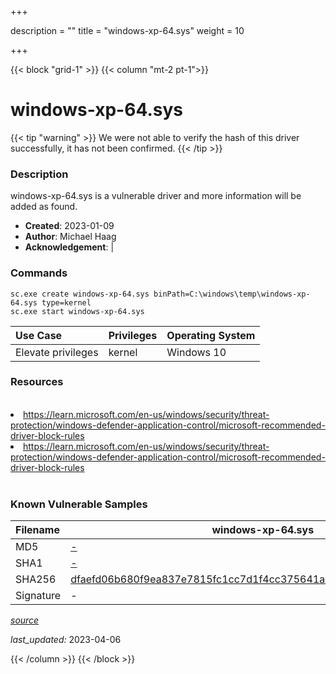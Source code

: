 +++

description = ""
title = "windows-xp-64.sys"
weight = 10

+++


{{< block "grid-1" >}}
{{< column "mt-2 pt-1">}}


# windows-xp-64.sys 


{{< tip "warning" >}}
We were not able to verify the hash of this driver successfully, it has not been confirmed.
{{< /tip >}}


### Description

windows-xp-64.sys is a vulnerable driver and more information will be added as found.

- **Created**: 2023-01-09
- **Author**: Michael Haag
- **Acknowledgement**:  | [](https://twitter.com/)

### Commands

```
sc.exe create windows-xp-64.sys binPath=C:\windows\temp\windows-xp-64.sys type=kernel
sc.exe start windows-xp-64.sys
```

| Use Case | Privileges | Operating System | 
|:---- | ---- | ---- |
| Elevate privileges | kernel | Windows 10 |

### Resources
<br>
<li><a href=" https://learn.microsoft.com/en-us/windows/security/threat-protection/windows-defender-application-control/microsoft-recommended-driver-block-rules"> https://learn.microsoft.com/en-us/windows/security/threat-protection/windows-defender-application-control/microsoft-recommended-driver-block-rules</a></li>
<li><a href="https://learn.microsoft.com/en-us/windows/security/threat-protection/windows-defender-application-control/microsoft-recommended-driver-block-rules">https://learn.microsoft.com/en-us/windows/security/threat-protection/windows-defender-application-control/microsoft-recommended-driver-block-rules</a></li>
<br>

### Known Vulnerable Samples

| Filename | windows-xp-64.sys |
|:---- | ---- | 
| MD5 | <a href="https://www.virustotal.com/gui/file/-">-</a> |
| SHA1 | <a href="https://www.virustotal.com/gui/file/-">-</a> |
| SHA256 | <a href="https://www.virustotal.com/gui/file/dfaefd06b680f9ea837e7815fc1cc7d1f4cc375641ac850667ab20739f46ad22">dfaefd06b680f9ea837e7815fc1cc7d1f4cc375641ac850667ab20739f46ad22</a> |
| Signature | -   |


[*source*](https://github.com/magicsword-io/LOLDrivers/tree/main/yaml/windows-xp-64.yaml)

*last_updated:* 2023-04-06








{{< /column >}}
{{< /block >}}
